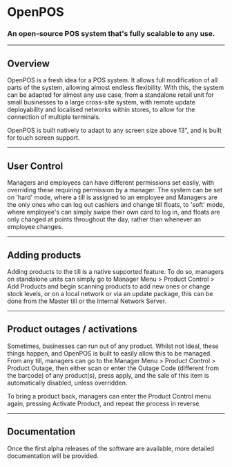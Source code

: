 # OpenPOS
### An open-source POS system that's fully scalable to any use. 

---

## Overview

OpenPOS is a fresh idea for a POS system. It allows full modification of all parts of the system, allowing almost endless flexibility. With this, the system can be adapted for almost any use case, from a standalone retail unit for small businesses to a large cross-site system, with remote update deployability and localised networks within stores, to allow for the connection of multiple terminals.

OpenPOS is built natively to adapt to any screen size above 13", and is built for touch screen support.

---

## User Control

Managers and employees can have different permissions set easliy, with overriding these requiring permission by a manager. The system can be set on 'hard' mode, where a till is assigned to an employee and Managers are the only ones who can log out cashiers and change till floats, to 'soft' mode, where employee's can simply swipe their own card to log in, and floats are only changed at points throughout the day, rather than whenever an employee changes.

---

## Adding products

Adding products to the till is a native supported feature. To do so, managers on standalone units can simply go to Manager Menu > Product Control > Add Products and begin scanning products to add new ones or change stock levels, or on a local network or via an update package, this can be done from the Master till or the Internal Network Server.

---

## Product outages / activations
 
Sometimes, businesses can run out of any product. Whilst not ideal, these things happen, and OpenPOS is built to easily allow this to be managed. From any till, managers can go to the Manager Menu > Product Control > Product Outage, then either scan or enter the Outage Code (different from the barcode) of any product(s), press apply, and the sale of this item is automatically disabled, unless overridden.

To bring a product back, managers can enter the Product Control menu again, pressing Activate Product, and repeat the process in reverse.

---

## Documentation

Once the first alpha releases of the software are available, more detailed documentation will be provided.
